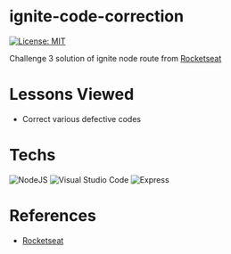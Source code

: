 # ignite-code-correction

[![License: MIT](https://img.shields.io/badge/License-MIT-red.svg)](https://opensource.org/licenses/MIT)

Challenge 3 solution of ignite node route from [Rocketseat](https://app.rocketseat.com.br/) 

# Lessons Viewed

- Correct various defective codes

# Techs

![NodeJS](https://img.shields.io/badge/node.js-6DA55F?style=for-the-badge&logo=node.js&logoColor=white) ![Visual Studio Code](https://img.shields.io/badge/VisualStudioCode-0078d7.svg?style=for-the-badge&logo=visual-studio-code&logoColor=white) ![Express](https://img.shields.io/badge/Express.js-000000?style=for-the-badge&logo=express&logoColor=white)

# References

- [Rocketseat](https://app.rocketseat.com.br/)
